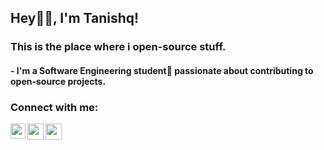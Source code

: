 ## Hey👋🏻, I'm Tanishq!                                                        
### This is the place where i open-source stuff.

#### - I'm a Software Engineering student🚀 passionate about contributing to open-source projects. 
 
### Connect with me:

<a href="https://www.linkedin.com/in/tanishq-kala-a3806a1aa/">
  <img align="left" width="24px" src="https://cdn.jsdelivr.net/npm/simple-icons@v3/icons/linkedin.svg"  />
</a>
<a href="https://twitter.com/Tanishqkala_">
  <img align="left" width="26px" src="https://cdn.jsdelivr.net/npm/simple-icons@v3/icons/twitter.svg" />
</a>
<a href="mailto:tanishqkala99@gmail.com">
  <img align="left" width="26px" src="https://cdn.jsdelivr.net/npm/simple-icons@v3/icons/gmail.svg" />
</a>


